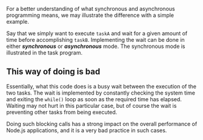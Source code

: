 

For a better understanding of what synchronous and asynchronous programming 
means, we may illustrate the difference with a simple example. 

Say that we simply want to execute `taskA` and wait for a given amount of 
time before accomplishing `taskB`. Implementing the wait can be done in 
either **_synchronous_** or **_asynchronous_** mode. The synchronous mode is 
illustrated in the task program. 

## This way of doing is bad

Essentially, what this code does is a busy wait between the execution of the two
tasks. The wait is implemented by constantly checking the system time and
exiting the `while()` loop as soon as the required time has elapsed. Waiting 
may not hurt in this particular case, but of course the wait is preventing 
other tasks from being executed. 

Doing such blocking calls has a strong impact on the overall performance of 
Node.js applications, and it is a very bad practice in such cases.
